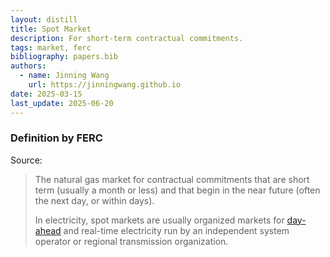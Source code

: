 ```yaml
---
layout: distill
title: Spot Market
description: For short-term contractual commitments.
tags: market, ferc
bibliography: papers.bib
authors:
  - name: Jinning Wang
    url: https://jinningwang.github.io
date: 2025-03-15
last_update: 2025-06-20
---
```


### Definition by FERC

Source: <d-cite key="ferc2020glossary"></d-cite>

> The natural gas market for contractual commitments that are short term (usually a month or less) and that begin in the near future (often the next day, or within days).
>
> In electricity, spot markets are usually organized markets for [day-ahead](/wiki/day-ahead-markets) and real-time electricity run by an independent system operator or regional transmission organization.
